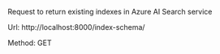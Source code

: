 Request to return existing indexes in Azure AI Search service

Url: http://localhost:8000/index-schema/

Method: GET